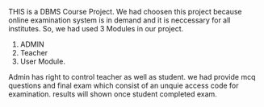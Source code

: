 THIS is a DBMS Course Project.
We had choosen this project because online examination system is in demand and it is neccessary for all institutes.
So, we had used 3 Modules in our project.
1. ADMIN
2. Teacher 
3. User Module.

Admin has right to control teacher as well as student.
we had provide mcq questions and final exam which consist of an unquie access code for examination.
results will shown once student completed exam.
